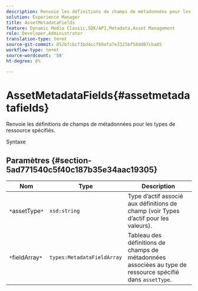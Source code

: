 ```yaml
---
description: Renvoie les définitions de champs de métadonnées pour les types de ressource spécifiés.
solution: Experience Manager
title: AssetMetadataFields
feature: Dynamic Media Classic,SDK/API,Metadata,Asset Management
role: Developer,Administrator
translation-type: tm+mt
source-git-commit: 052bfcbcf1bd4ccf60afa7e3325bf58dd07cba85
workflow-type: tm+mt
source-wordcount: '58'
ht-degree: 8%

---
```



# AssetMetadataFields{#assetmetadatafields}

Renvoie les définitions de champs de métadonnées pour les types de ressource spécifiés.

Syntaxe

## Paramètres {#section-5ad771540c5f40c187b35e34aac19305}

| Nom | Type | Description |
|---|---|---|
| `*`assetType`*` | `xsd:string` | Type d’actif associé aux définitions de champ (voir Types d’actif pour les valeurs). |
| `*`fieldArray`*` | `types:MetadataFieldArray` | Tableau des définitions de champs de métadonnées associées au type de ressource spécifié dans `assetType`. |

